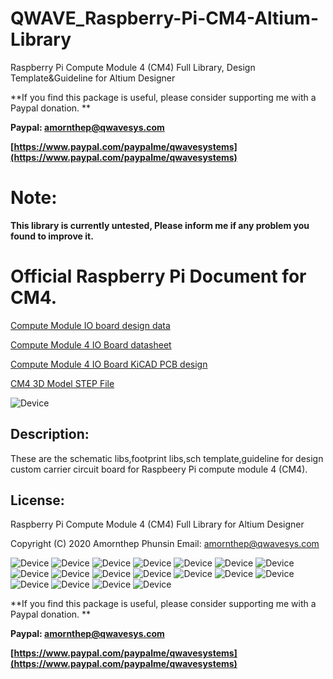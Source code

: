 # QWAVE_Raspberry-Pi-CM4-Altium-Library
Raspberry Pi Compute Module 4 (CM4) Full Library, Design Template&amp;Guideline for Altium Designer

**If you find this package is useful, please consider supporting me with a Paypal donation. **

**Paypal: amornthep@qwavesys.com**

**[https://www.paypal.com/paypalme/qwavesystems](https://www.paypal.com/paypalme/qwavesystems)**

# Note:
**This library is currently untested, Please inform me if any problem you found to improve it.**

# Official Raspberry Pi Document for CM4.

[Compute Module IO board design data](https://github.com/raspberrypi/documentation/blob/master/hardware/computemodule/designfiles.md)

[Compute Module 4 IO Board datasheet](http://datasheets.raspberrypi.org/cm4io/cm4io-datasheet.pdf)

[Compute Module 4 IO Board KiCAD PCB design](http://datasheets.raspberrypi.org/cm4io/CM4IO-KiCAD.zip)

[CM4 3D Model STEP File](https://datasheets.raspberrypi.org/cm4/CM4-step.zip)

![Device](/SCH_Snapshot-Picture/CM4_Page_01.jpg?raw=true)

## Description:
These are the schematic libs,footprint libs,sch template,guideline for design custom carrier circuit board for Raspbeery Pi compute module 4 (CM4).

## License:
Raspberry Pi Compute Module 4 (CM4) Full Library for Altium Designer

Copyright (C) 2020 Amornthep Phunsin
Email: amornthep@qwavesys.com

![Device](/SCH_Snapshot-Picture/CM4_Page_02.jpg?raw=true)
![Device](/SCH_Snapshot-Picture/CM4_Page_03.jpg?raw=true)
![Device](/SCH_Snapshot-Picture/CM4_Page_19.jpg?raw=true)
![Device](/SCH_Snapshot-Picture/CM4_Page_17.jpg?raw=true)
![Device](/SCH_Snapshot-Picture/CM4_Page_14.jpg?raw=true)
![Device](/SCH_Snapshot-Picture/CM4_Page_06.jpg?raw=true)
![Device](/SCH_Snapshot-Picture/CM4_Page_05.jpg?raw=true)
![Device](/SCH_Snapshot-Picture/CM4_Page_07.jpg?raw=true)
![Device](/SCH_Snapshot-Picture/CM4_Page_08.jpg?raw=true)
![Device](/SCH_Snapshot-Picture/CM4_Page_10.jpg?raw=true)
![Device](/SCH_Snapshot-Picture/CM4_Page_11.jpg?raw=true)
![Device](/SCH_Snapshot-Picture/CM4_Page_12.jpg?raw=true)
![Device](/SCH_Snapshot-Picture/CM4_Page_13.jpg?raw=true)
![Device](/SCH_Snapshot-Picture/CM4_Page_15.jpg?raw=true)
![Device](/SCH_Snapshot-Picture/CM4_Page_16.jpg?raw=true)
![Device](/SCH_Snapshot-Picture/CM4_Page_18.jpg?raw=true)
![Device](/SCH_Snapshot-Picture/CM4_Page_20.jpg?raw=true)
![Device](/SCH_Snapshot-Picture/CM4_Page_21.jpg?raw=true)


**If you find this package is useful, please consider supporting me with a Paypal donation. **

**Paypal: amornthep@qwavesys.com**

**[https://www.paypal.com/paypalme/qwavesystems](https://www.paypal.com/paypalme/qwavesystems)**
